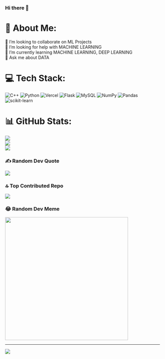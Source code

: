 ### Hi there 👋

# 💫 About Me:
👯 I’m looking to collaborate on ML Projects<br>🤝 I’m looking for help with MACHINE LEARNING<br>🌱 I’m currently learning MACHINE LEARNING, DEEP LEARNING<br>💬 Ask me about DATA


# 💻 Tech Stack:
![C++](https://img.shields.io/badge/c++-%2300599C.svg?style=plastic&logo=c%2B%2B&logoColor=white) ![Python](https://img.shields.io/badge/python-3670A0?style=plastic&logo=python&logoColor=ffdd54) ![Vercel](https://img.shields.io/badge/vercel-%23000000.svg?style=plastic&logo=vercel&logoColor=white) ![Flask](https://img.shields.io/badge/flask-%23000.svg?style=plastic&logo=flask&logoColor=white) ![MySQL](https://img.shields.io/badge/mysql-%2300f.svg?style=plastic&logo=mysql&logoColor=white) ![NumPy](https://img.shields.io/badge/numpy-%23013243.svg?style=plastic&logo=numpy&logoColor=white) ![Pandas](https://img.shields.io/badge/pandas-%23150458.svg?style=plastic&logo=pandas&logoColor=white) ![scikit-learn](https://img.shields.io/badge/scikit--learn-%23F7931E.svg?style=plastic&logo=scikit-learn&logoColor=white)
# 📊 GitHub Stats:
![](https://github-readme-stats.vercel.app/api?username=Bedynoag&theme=radical&hide_border=false&include_all_commits=true&count_private=true)<br/>
![](https://github-readme-streak-stats.herokuapp.com/?user=Bedynoag&theme=radical&hide_border=false)<br/>
![](https://github-readme-stats.vercel.app/api/top-langs/?username=Bedynoag&theme=radical&hide_border=false&include_all_commits=true&count_private=true&layout=compact)

### ✍️ Random Dev Quote
![](https://quotes-github-readme.vercel.app/api?type=horizontal&theme=radical)

### 🔝 Top Contributed Repo
![](https://github-contributor-stats.vercel.app/api?username=Bedynoag&limit=5&theme=dark&combine_all_yearly_contributions=true)

### 😂 Random Dev Meme
<img src='https://randommeme-five.vercel.app/' style="height: 400px;"/>

---
[![](https://visitcount.itsvg.in/api?id=Bedynoag&icon=0&color=0)](https://visitcount.itsvg.in)

<!-- Proudly created with GPRM ( https://gprm.itsvg.in ) -->
